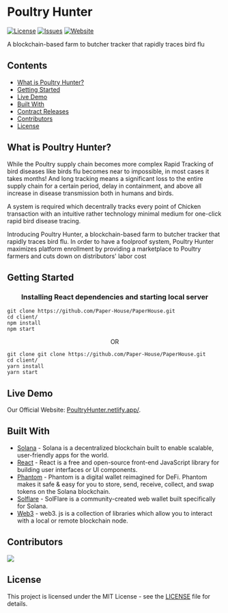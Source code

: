 # Poultry Hunter 

[![License](https://img.shields.io/github/issues/Poultry-Hunter/poultry-hunter-app)](https://github.com/Poultry-Hunter/poultry-hunter-app/blob/main/LICENSE) [![Issues](https://img.shields.io/github/issues/Poultry-Hunter/poultry-hunter-app)](https://github.com/Poultry-Hunter/poultry-hunter-app/issues) [![Website](https://img.shields.io/badge/View-Website-blue)](https://poultryhunter.netlify.app/)
 
A blockchain-based farm to butcher tracker that rapidly traces bird flu

## Contents

- [What is Poultry Hunter?](#What-is-Poultry-Hunter?)
- [Getting Started](#Getting-Started)
- [Live Demo](#Live-Demo)
- [Built With](#Built-With)
- [Contract Releases](#Contract-Releases)
- [Contributors](#Contributors)
- [License](#License)

## What is Poultry Hunter?

While the Poultry supply chain becomes more complex Rapid Tracking of bird diseases like birds flu becomes near to impossible, in most cases it takes months! And long tracking means a significant loss to the entire supply chain for a certain period, delay in containment, and above all increase in disease transmission both in humans and birds.

A system is required which decentrally tracks every point of Chicken transaction with an intuitive rather technology minimal medium for one-click rapid bird disease tracing.

Introducing Poultry Hunter, a blockchain-based farm to butcher tracker that rapidly traces bird flu. In order to have a foolproof system, Poultry Hunter maximizes platform enrollment by providing a marketplace to Poultry farmers and cuts down on distributors' labor cost


## Getting Started

### <p align="center"> <b> Installing React dependencies and starting local server </b> </p>

```
git clone https://github.com/Paper-House/PaperHouse.git
cd client/
npm install
npm start
```

<p align="center">OR</p>

```
git clone git clone https://github.com/Paper-House/PaperHouse.git
cd client/
yarn install
yarn start
```


## Live Demo

Our Official Website: [PoultryHunter.netlify.app/](https://poultryhunter.netlify.app/).

## Built With

- [Solana](https://solana.com/) - Solana is a decentralized blockchain built to enable scalable, user-friendly apps for the world.
- [React](https://reactjs.org/) - React is a free and open-source front-end JavaScript library for building user interfaces or UI components.
- [Phantom](https://phantom.app/) - Phantom is a digital wallet reimagined for DeFi. Phantom makes it safe & easy for you to store, send, receive, collect, and swap tokens on the Solana blockchain.
- [Solflare](https://solflare.com/) - SolFlare is a community-created web wallet built specifically for Solana. 
- [Web3](https://solana-labs.github.io/solana-web3.js/) - web3. js is a collection of libraries which allow you to interact with a local or remote blockchain node.


## Contributors

<a href="https://github.com/Poultry-Hunter/poultry-hunter-app/graphs/contributors">
  <img src="https://contrib.rocks/image?repo=Poultry-Hunter/poultry-hunter-app" />
</a>

## License

This project is licensed under the MIT License - see the [LICENSE](LICENSE) file for details.

